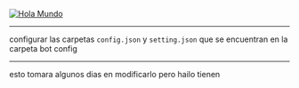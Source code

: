 [![Hola Mundo](https://allhacked.com/up/2019/03/hello-world.gif)](https://discord.gg/4ErrGCMUsp)
***
configurar las carpetas `config.json` y `setting.json` que se encuentran en la carpeta bot config
***
esto tomara algunos dias en modificarlo pero hailo tienen
